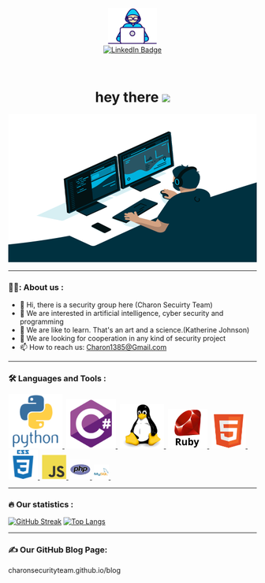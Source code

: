 <div id="header" align="center">
  <img src="Developer.gif" width="100"/>
</div>
<div id="badges" align="center">
  <a href="https://www.linkedin.com/in/amirhossein-ghanmi/">
    <img src="https://img.shields.io/badge/LinkedIn-blue?style=for-the-badge&logo=linkedin&logoColor=white" alt="LinkedIn Badge"/>
  </a>
</div>
<p align="center"><img src="https://komarev.com/ghpvc/?username=charon1385&style=flat-square&color=blue" alt=""/></p>

<h1 align="center">
  hey there
  <img src="https://media.giphy.com/media/hvRJCLFzcasrR4ia7z/giphy.gif" width="30px"/>
</h1>

<div align="center">
  <img src="about.gif" width="600" height="300"/>
</div>

---

### 👨‍💻: About us :


- 👋 Hi, there is a security group here (Charon Secuirty Team)
- 👀 We are interested in artificial intelligence, cyber security and programming
- 🌱 We are like to learn. That's an art and a science.(Katherine Johnson)
- 💞️ We are looking for cooperation in any kind of security project
- 📫 How to reach us: Charon1385@Gmail.com 

---

### :hammer_and_wrench: Languages and Tools :
<div>
  <a href="https://www.python.org"><img src="https://github.com/devicons/devicon/blob/master/icons/python/python-original-wordmark.svg" title="Python" alt="Python" width="110" height="110"/>&nbsp;</a>
  <a href="https://learn.microsoft.com/en-us/dotnet/csharp/"><img src="https://github.com/devicons/devicon/blob/master/icons/csharp/csharp-original.svg" title="Python" alt="Python" width="100" height="100"/>&nbsp;</a>
  <a href="https://en.wikipedia.org/wiki/Linux"><img src="https://github.com/devicons/devicon/blob/master/icons/linux/linux-original.svg" title="Linux" alt="Linux" width="90" height="90"/>&nbsp;</a>
  <a href="https://www.ruby-lang.org/en/"><img src="https://github.com/devicons/devicon/blob/master/icons/ruby/ruby-original-wordmark.svg" title="Ruby" alt="Ruby" width="80" height="80"/>&nbsp;</a>
  <a href="https://en.wikipedia.org/wiki/HTML5"><img src="https://github.com/devicons/devicon/blob/master/icons/html5/html5-original.svg" title="HTML5" alt="HTML" width="70" height="70"/>&nbsp;</a>
  <a href="https://en.wikipedia.org/wiki/CSS"><img src="https://github.com/devicons/devicon/blob/master/icons/css3/css3-plain-wordmark.svg"  title="CSS3" alt="CSS" width="60" height="60"/>&nbsp;</a>
  <a href="https://nodejs.org/en"><img src="https://github.com/devicons/devicon/blob/master/icons/javascript/javascript-original.svg" title="JavaScript" alt="JavaScript" width="50" height="50"/>&nbsp;</a>
  <a href="https://www.php.net/"><img src="https://github.com/devicons/devicon/blob/master/icons/php/php-original.svg" title="PHP" alt="PHP" width="40" height="40"/>&nbsp;</a>
  <a href="https://www.mysql.com/"><img src="https://github.com/devicons/devicon/blob/master/icons/mysql/mysql-original-wordmark.svg" title="MySQL"  alt="MySQL" width="30" height="30"/>&nbsp;</a>
</div>

---

### :fire: Our statistics :
[![GitHub Streak](http://github-readme-streak-stats.herokuapp.com?user=charon1385&theme=dark&background=000000)](https://git.io/streak-stats)
[![Top Langs](https://github-readme-stats.vercel.app/api/top-langs/?username=charon1385&layout=compact&theme=vision-friendly-dark)](https://github.com/anuraghazra/github-readme-stats)

---

### :writing_hand: Our GitHub Blog Page:
charonsecurityteam.github.io/blog
